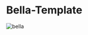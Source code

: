 # Bella-Template

![bella](https://user-images.githubusercontent.com/33598165/67045798-6b33b180-f148-11e9-9c56-2a5e05173cf4.png)
